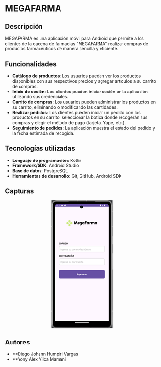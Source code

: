 # MEGAFARMA
## Descripción
MEGAFARMA es una aplicación móvil para Android que permite a los clientes de la cadena de farmacias "MEGAFARMA" realizar compras de productos farmacéuticos de manera sencilla y eficiente.

## Funcionalidades
- **Catálogo de productos**: Los usuarios pueden ver los productos disponibles con sus respectivos precios y agregar artículos a su carrito de compras.
- **Inicio de sesión**: Los clientes pueden iniciar sesión en la aplicación utilizando sus credenciales.
- **Carrito de compras**: Los usuarios pueden administrar los productos en su carrito, eliminando o modificando las cantidades.
- **Realizar pedidos**: Los clientes pueden iniciar un pedido con los productos en su carrito, seleccionar la botica donde recogerán sus compras y elegir el método de pago (tarjeta, Yape, etc.).
- **Seguimiento de pedidos**: La aplicación muestra el estado del pedido y la fecha estimada de recogida.

## Tecnologías utilizadas
- **Lenguaje de programación**: Kotlin
- **Framework/SDK**: Android Studio
- **Base de datos**: PostgreSQL
- **Herramientas de desarrollo**: Git, GitHub, Android SDK
## Capturas
<p align="center"> <img src="https://github.com/YonyVilca/Practica/blob/main/2024-06-21_172921.png" alt="Megafarma App" width="200"> </p>

## Autores
- **Diego Johann Humpiri Vargas
- **Yony Alex Vilca Mamani
